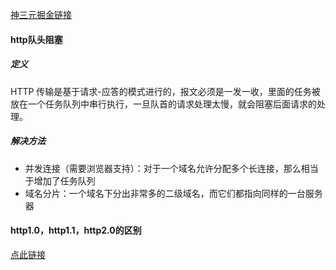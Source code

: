 [神三元掘金链接](https://juejin.im/post/5e76bd516fb9a07cce750746)

#### http队头阻塞

##### 定义
HTTP 传输是基于请求-应答的模式进行的，报文必须是一发一收，里面的任务被放在一个任务队列中串行执行，一旦队首的请求处理太慢，就会阻塞后面请求的处理。

##### 解决方法
- 并发连接（需要浏览器支持）：对于一个域名允许分配多个长连接，那么相当于增加了任务队列
- 域名分片：一个域名下分出非常多的二级域名，而它们都指向同样的一台服务器

#### http1.0，http1.1，http2.0的区别
[点此链接](https://juejin.cn/post/6904423377499324423)